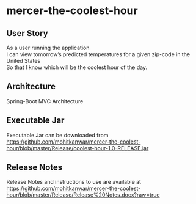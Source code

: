 # mercer-the-coolest-hour

## User Story
As a user running the application    
I can view tomorrow’s predicted temperatures for a given zip-code in the United States  
So that I know which will be the coolest hour of the day.  

## Architecture
Spring-Boot MVC Architecture

## Executable Jar
Executable Jar can be downloaded from https://github.com/mohitkanwar/mercer-the-coolest-hour/blob/master/Release/coolest-hour-1.0-RELEASE.jar

## Release Notes
Release Notes and instructions to use are available at https://github.com/mohitkanwar/mercer-the-coolest-hour/blob/master/Release/Release%20Notes.docx?raw=true
